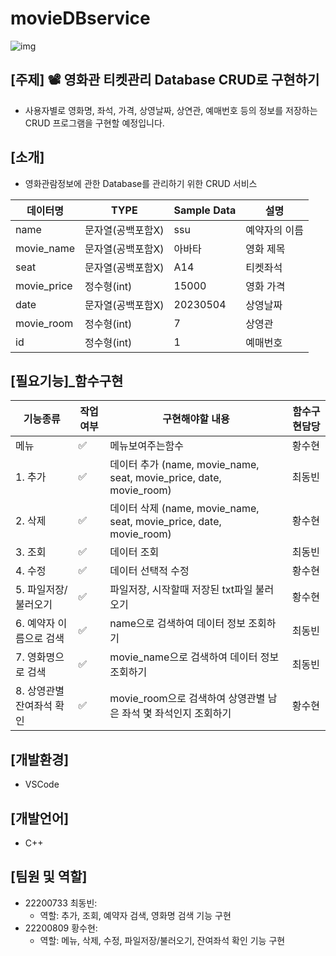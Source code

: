 # movieDBservice

![img](https://cdn.pixabay.com/photo/2017/04/29/11/35/movie-2270554__340.png)

## [주제] 📽️ 영화관 티켓관리 Database CRUD로 구현하기
- 사용자별로 영화명, 좌석, 가격, 상영날짜, 상연관, 예매번호 등의 정보를 저장하는 CRUD 프로그램을 구현할 예정입니다.

## [소개]
- 영화관람정보에 관한 Database를 관리하기 위한 CRUD 서비스

| 데이터명 | TYPE | Sample Data | 설명 |
| ------ | -- | -- | ----------- |
| name | 문자열(공백포함X) | ssu | 예약자의 이름 |
| movie_name | 문자열(공백포함X) | 아바타 | 영화 제목 |
| seat | 문자열(공백포함X) | A14 | 티켓좌석 |
| movie_price | 정수형(int) | 15000 | 영화 가격 |
| date | 문자열(공백포함X) | 20230504 | 상영날짜 |
| movie_room | 정수형(int) | 7 | 상영관 |
| id | 정수형(int) | 1 | 예매번호 |

## [필요기능]_함수구현

| 기능종류 | 작업 여부 | 구현해야할 내용 | 함수구현담당 |
| ------ | ---- |----------- | -- |
| 메뉴 | ✅ | 메뉴보여주는함수 | 황수현 |
| 1. 추가 | ✅ | 데이터 추가 (name, movie_name, seat, movie_price, date, movie_room) | 최동빈 |
| 2. 삭제 | ✅ | 데이터 삭제 (name, movie_name, seat, movie_price, date, movie_room) | 황수현 |
| 3. 조회 | ✅ | 데이터 조회 | 최동빈 |
| 4. 수정 | ✅ | 데이터 선택적 수정 | 황수현 |
| 5. 파일저장/불러오기  | ✅ | 파일저장, 시작할때 저장된 txt파일 불러오기 | 황수현 |
| 6. 예약자 이름으로 검색 | ✅ | name으로 검색하여 데이터 정보 조회하기 | 최동빈 |
| 7. 영화명으로 검색 | ✅ | movie_name으로 검색하여 데이터 정보 조회하기 | 최동빈 |
| 8. 상영관별 잔여좌석 확인 | ✅ | movie_room으로 검색하여 상영관별 남은 좌석 몇 좌석인지 조회하기 | 황수현 |

## [개발환경]
- VSCode

## [개발언어] 
- C++

## [팀원 및 역할]
- 22200733 최동빈: 
  - 역할: 추가, 조회, 예약자 검색, 영화명 검색 기능 구현
- 22200809 황수현: 
  - 역할: 메뉴, 삭제, 수정, 파일저장/불러오기, 잔여좌석 확인 기능 구현
